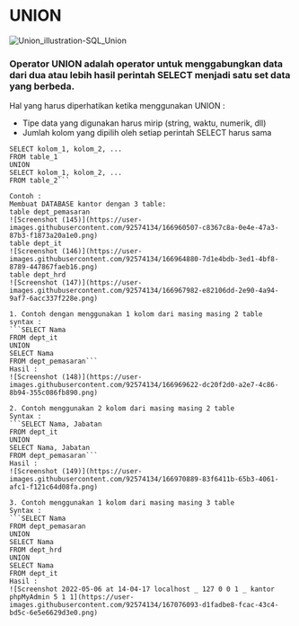 # UNION
 
 ![Union_illustration-SQL_Union](https://user-images.githubusercontent.com/92574134/166089696-1b6dcd87-6b3e-468e-92dc-f939e63cad77.PNG)
 
### Operator **UNION** adalah operator untuk menggabungkan data dari dua atau lebih hasil perintah SELECT menjadi satu set data yang berbeda.
 
Hal yang harus diperhatikan ketika menggunakan UNION :
- Tipe data yang digunakan harus mirip (string, waktu, numerik, dll)
- Jumlah kolom yang dipilih oleh setiap perintah SELECT harus sama

```Syntax UNION :
SELECT kolom_1, kolom_2, ...
FROM table_1
UNION
SELECT kolom_1, kolom_2, ...
FROM table_2```

Contoh :
Membuat DATABASE kantor dengan 3 table:
table dept_pemasaran
![Screenshot (145)](https://user-images.githubusercontent.com/92574134/166960507-c8367c8a-0e4e-47a3-87b3-f1873a20a1e0.png)
table dept_it
![Screenshot (146)](https://user-images.githubusercontent.com/92574134/166964880-7d1e4bdb-3ed1-4bf8-8789-447867faeb16.png)
table dept_hrd
![Screenshot (147)](https://user-images.githubusercontent.com/92574134/166967982-e82106dd-2e90-4a94-9af7-6acc337f228e.png)

1. Contoh dengan menggunakan 1 kolom dari masing masing 2 table
syntax :
```SELECT Nama 
FROM dept_it
UNION
SELECT Nama 
FROM dept_pemasaran```
Hasil :
![Screenshot (148)](https://user-images.githubusercontent.com/92574134/166969622-dc20f2d0-a2e7-4c86-8b94-355c086fb890.png)

2. Contoh menggunakan 2 kolom dari masing masing 2 table
Syntax :
```SELECT Nama, Jabatan
FROM dept_it
UNION
SELECT Nama, Jabatan
FROM dept_pemasaran```
Hasil :
![Screenshot (149)](https://user-images.githubusercontent.com/92574134/166970889-83f6411b-65b3-4061-afc1-f121c64d08fa.png)

3. Contoh menggunakan 1 kolom dari masing masing 3 table
Syntax :
```SELECT Nama
FROM dept_pemasaran
UNION 
SELECT Nama
FROM dept_hrd
UNION
SELECT Nama
FROM dept_it
Hasil :
![Screenshot 2022-05-06 at 14-04-17 localhost _ 127 0 0 1 _ kantor phpMyAdmin 5 1 1](https://user-images.githubusercontent.com/92574134/167076093-d1fadbe8-fcac-43c4-bd5c-6e5e6629d3e0.png)
